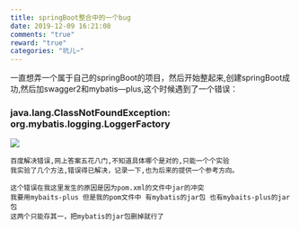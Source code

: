 ```yaml
---
title: springBoot整合中的一个bug
date: 2019-12-09 16:21:08
comments: "true"
reward: "true"
categories: "坑儿~"
---
```

一直想弄一个属于自己的springBoot的项目，然后开始整起来,创建springBoot成功,然后加swagger2和mybatis—plus,这个时候遇到了一个错误：

### java.lang.ClassNotFoundException: org.mybatis.logging.LoggerFactory

<a><img src="http://qiniu.iswho.site/1600827648%281%29.png" class="animated zoomIn"> </a>



	百度解决错误,网上答案五花八门,不知道具体哪个是对的,只能一个个实验
	我实验了几个方法,错误得已解决，记录一下,也为后来的提供一个参考方向。
	
	这个错误在我这里发生的原因是因为pom.xml的文件中jar的冲突
	我要用mybaits-plus 但是我的pom文件中 有mybatis的jar包 也有mybaits-plus的jar包 
	这两个只能存其一，把mybatis的jar包删掉就行了
